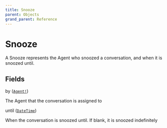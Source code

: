 ```yaml
---
title: Snooze
parent: Objects
grand_parent: Reference
---
```


# Snooze

A Snooze represents the Agent who snoozed a conversation, and when it is
snoozed until.

## Fields

<div class="field-entry ">
  <span id="by" class="field-name anchored">by (<code><a href="/docs/reference/object/agent">Agent!</a></code>)</span>

  <div class="description-wrapper">
   <p>The Agent that the conversation is assigned to</p>

  </div>
</div>

<div class="field-entry ">
  <span id="until" class="field-name anchored">until (<code><a href="/docs/reference/scalar/date_time">DateTime</a></code>)</span>

  <div class="description-wrapper">
   <p>When the conversation is snoozed until. If blank, it is snoozed indefinitely</p>

  </div>
</div>

